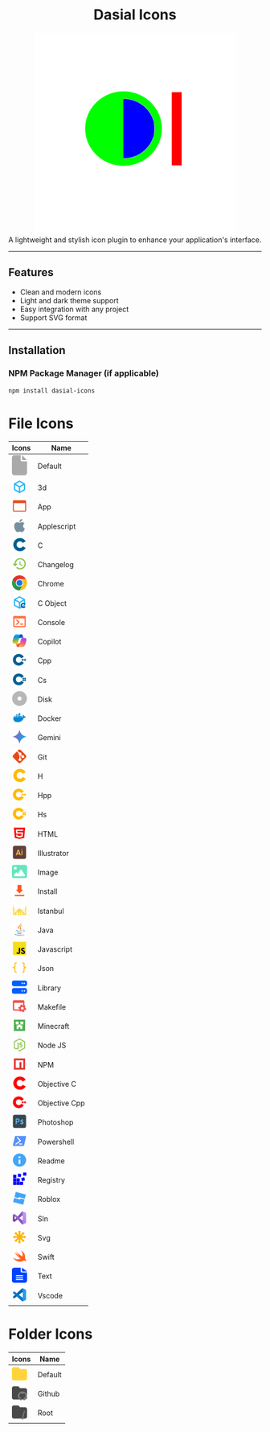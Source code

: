 <div align="center">
<h1>Dasial Icons</h1>

<img src="images/icon.png" width="400px">
</div>
A lightweight and stylish icon plugin to enhance your application's interface.

---



## Features

- Clean and modern icons
- Light and dark theme support
- Easy integration with any project
- Support SVG format

---

## Installation

### NPM Package Manager (if applicable)
```bash
npm install dasial-icons
```

<h1>File Icons</h1>

| Icons                                                        | Name                        |
| -------------------------------------------------------------| ----------------------------|
| <img src="images/default-file.png" width="30px">             | Default                     |
| <img src="images/file-3d.png" width="30px">                  | 3d                          |
| <img src="images/file-app.png" width="30px">                 | App                         |
| <img src="images/file-apple.png" width="30px">               | Applescript                 |
| <img src="images/file-c.png" width="30px">                   | C                           |
| <img src="images/file-changelog.png" width="30px">           | Changelog                   |
| <img src="images/file-chrome.png" width="30px">              | Chrome                      |
| <img src="images/file-cobject.png" width="30px">             | C Object                    |
| <img src="images/file-console.png" width="30px">             | Console                     |
| <img src="images/file-copilot.png" width="30px">             | Copilot                     |
| <img src="images/file-cpp.png" width="30px">                 | Cpp                         |
| <img src="images/file-cs.png" width="30px">                  | Cs                          |
| <img src="images/file-disk.png" width="30px">                | Disk                        |
| <img src="images/file-docker.png" width="30px">              | Docker                      |
| <img src="images/file-gemini.png" width="30px">              | Gemini                      |
| <img src="images/file-git.png" width="30px">                 | Git                         |
| <img src="images/file-h.png" width="30px">                   | H                           |
| <img src="images/file-hpp.png" width="30px">                 | Hpp                         |
| <img src="images/file-hsharp.png" width="30px">              | Hs                          |
| <img src="images/file-html.png" width="30px">                | HTML                        |
| <img src="images/file-illustrator.png" width="30px">         | Illustrator                 |
| <img src="images/file-image.png" width="30px">               | Image                       |
| <img src="images/file-install.png" width="30px">             | Install                     |
| <img src="images/file-istanbul.png" width="30px">            | Istanbul                    |
| <img src="images/file-java.png" width="30px">                | Java                        |
| <img src="images/file-js.png" width="30px">                  | Javascript                  |
| <img src="images/file-json.png" width="30px">                | Json                        |
| <img src="images/file-lib.png" width="30px">                 | Library                     |
| <img src="images/file-makefile.png" width="30px">            | Makefile                    |
| <img src="images/file-minecraft.png" width="30px">           | Minecraft                   |
| <img src="images/file-nodejs.png" width="30px">              | Node JS                     |
| <img src="images/file-npm.png" width="30px">                 | NPM                         |
| <img src="images/file-objectivec.png" width="30px">          | Objective C                 |
| <img src="images/file-objectivecpp.png" width="30px">        | Objective Cpp               |
| <img src="images/file-photoshop.png" width="30px">           | Photoshop                   |
| <img src="images/file-powershell.png" width="30px">          | Powershell                  |
| <img src="images/file-readme.png" width="30px">              | Readme                      |
| <img src="images/file-registry.png" width="30px">            | Registry                    |
| <img src="images/file-roblox.png" width="30px">              | Roblox                      |
| <img src="images/file-sln.png" width="30px">                 | Sln                         |
| <img src="images/file-svg.png" width="30px">                 | Svg                         |
| <img src="images/file-swift.png" width="30px">               | Swift                       |
| <img src="images/file-text.png" width="30px">                | Text                        |
| <img src="images/file-vscode.png" width="30px">              | Vscode                      |

<h1>Folder Icons</h1>

| Icons                                                        | Name                        |
| -------------------------------------------------------------| ----------------------------|
| <img src="images/default-folder.png" width="30px">           | Default                     |
| <img src="images/folder-github.png" width="30px">            | Github                      |
| <img src="images/folder-root.png" width="30px">              | Root                        |